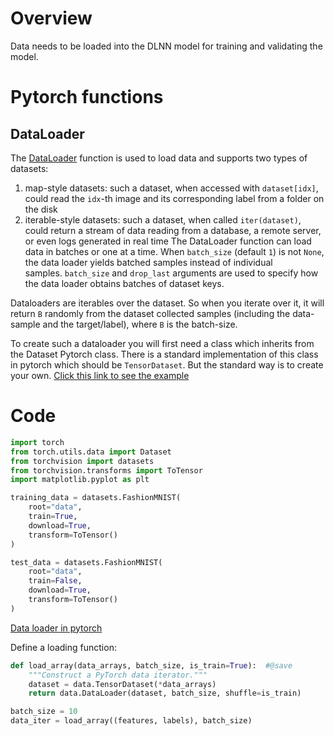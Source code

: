 # Overview
Data needs to be loaded into the DLNN model for training and validating the model.

# Pytorch functions
## DataLoader
The [DataLoader](https://pytorch.org/docs/stable/data.html) function is used to load data and supports two types of datasets:
1. map-style datasets: such a dataset, when accessed with `dataset[idx]`, could read the `idx`-th image and its corresponding label from a folder on the disk
2. iterable-style datasets: such a dataset, when called `iter(dataset)`, could return a stream of data reading from a database, a remote server, or even logs generated in real time
The DataLoader function can load data in batches or one at a time. When `batch_size` (default `1`) is not `None`, the data loader yields batched samples instead of individual samples. `batch_size` and `drop_last` arguments are used to specify how the data loader obtains batches of dataset keys.

Dataloaders are iterables over the dataset. So when you iterate over it, it will return `B` randomly from the dataset collected samples (including the data-sample and the target/label), where `B` is the batch-size.

To create such a dataloader you will first need a class which inherits from the Dataset Pytorch class. There is a standard implementation of this class in pytorch which should be `TensorDataset`. But the standard way is to create your own. [Click this link to see the example](https://stackoverflow.com/questions/65138643/examples-or-explanations-of-pytorch-dataloaders)

# Code

```python
import torch
from torch.utils.data import Dataset
from torchvision import datasets
from torchvision.transforms import ToTensor
import matplotlib.pyplot as plt

training_data = datasets.FashionMNIST(
    root="data",
    train=True,
    download=True,
    transform=ToTensor()
)

test_data = datasets.FashionMNIST(
    root="data",
    train=False,
    download=True,
    transform=ToTensor()
)
```

[Data loader in pytorch](https://pytorch.org/tutorials/beginner/basics/data_tutorial.html) 

Define a loading function:
```python
def load_array(data_arrays, batch_size, is_train=True):  #@save
    """Construct a PyTorch data iterator."""
    dataset = data.TensorDataset(*data_arrays)
    return data.DataLoader(dataset, batch_size, shuffle=is_train)

batch_size = 10
data_iter = load_array((features, labels), batch_size)
```